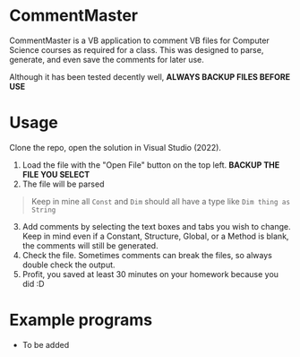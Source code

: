 # CommentMaster
CommentMaster is a VB application to comment VB files for Computer Science courses as required for a class. This was designed to parse, generate, and even save the comments for later use. 

Although it has been tested decently well, **ALWAYS BACKUP FILES BEFORE USE**

# Usage
Clone the repo, open the solution in Visual Studio (2022).

1. Load the file with the "Open File" button on the top left. **BACKUP THE FILE YOU SELECT**
2. The file will be parsed

> Keep in mine all `Const` and `Dim` should all have a type like `Dim thing as String`

3. Add comments by selecting the text boxes and tabs you wish to change. Keep in mind even if a Constant, Structure, Global, or a Method is blank, the comments will still be generated. 
4. Check the file. Sometimes comments can break the files, so always double check the output. 
5. Profit, you saved at least 30 minutes on your homework because you did :D

# Example programs 
  - To be added